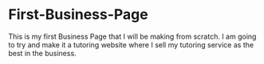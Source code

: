 # First-Business-Page

This is my first Business Page that I will be making from scratch. I am going to try and make it a tutoring website where I sell my tutoring service as the best in the business.